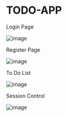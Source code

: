 # TODO-APP
Login Page

![image](https://github.com/melikesenacakir/TODO-APP/assets/115591143/4ddeb868-a606-43eb-8f0b-1851fbdbd85a)

Register Page

![image](https://github.com/melikesenacakir/TODO-APP/assets/115591143/080be6d4-2b22-4aca-928a-7462c923006a)

To Do List

![image](https://github.com/melikesenacakir/TODO-APP/assets/115591143/e8410cc2-dd55-428c-8a76-cc5bfd201e4b)

Session Control

![image](https://github.com/melikesenacakir/TODO-APP/assets/115591143/2e62f5ba-cac6-46b8-a78b-6a0043d2b4a1)




